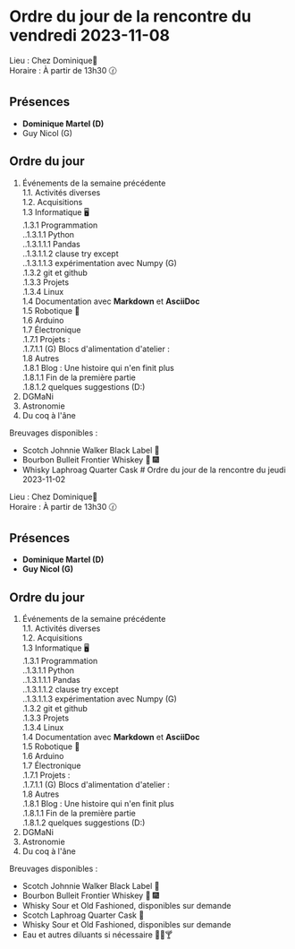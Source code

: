 # Ordre du jour de la rencontre du vendredi 2023-11-08

Lieu :    Chez Dominique🔭  
Horaire : À partir de 13h30 🕜  
## Présences
* **Dominique Martel (D)**  
* Guy Nicol (G)  

## Ordre du jour
1. Événements de la semaine précédente  
 1.1.  Activités diverses  
 1.2.  Acquisitions  
 1.3 Informatique 🖥  
.1.3.1 Programmation  
..1.3.1.1 Python  
..1.3.1.1.1 Pandas  
..1.3.1.1.2 clause try except  
..1.3.1.1.3 expérimentation avec Numpy (G)  
.1.3.2 git et github  
.1.3.3 Projets  
.1.3.4 Linux  
1.4 Documentation avec **Markdown** et **AsciiDoc**  
1.5 Robotique 🤖   
1.6 Arduino  
1.7 Électronique  
.1.7.1 Projets :  
.1.7.1.1 (G) Blocs d'alimentation d'atelier :  
1.8 Autres  
   .1.8.1 Blog : Une histoire qui n'en finit plus  
   .1.8.1.1 Fin de la première partie  
   .1.8.1.2 quelques suggestions (D:)  
3. DGMaNi  
4. Astronomie    
5. Du coq à l'âne  

Breuvages disponibles :
  * Scotch Johnnie Walker Black Label 🥃
  * Bourbon Bulleit Frontier Whiskey 🥃 🎆
  * Whisky Laphroag Quarter Cask # Ordre du jour de la rencontre du jeudi 2023-11-02

Lieu :    Chez Dominique🔭  
Horaire : À partir de 13h30 🕜  
## Présences
* **Dominique Martel (D)**  
* **Guy Nicol (G)**  

## Ordre du jour
1. Événements de la semaine précédente  
 1.1.  Activités diverses  
 1.2.  Acquisitions  
 1.3 Informatique 🖥  
.1.3.1 Programmation  
..1.3.1.1 Python  
..1.3.1.1.1 Pandas  
..1.3.1.1.2 clause try except  
..1.3.1.1.3 expérimentation avec Numpy (G)  
.1.3.2 git et github  
.1.3.3 Projets  
.1.3.4 Linux  
1.4 Documentation avec **Markdown** et **AsciiDoc**  
1.5 Robotique 🤖   
1.6 Arduino  
1.7 Électronique  
.1.7.1 Projets :  
.1.7.1.1 (G) Blocs d'alimentation d'atelier :  
1.8 Autres  
   .1.8.1 Blog : Une histoire qui n'en finit plus  
   .1.8.1.1 Fin de la première partie  
   .1.8.1.2 quelques suggestions (D:)  
3. DGMaNi  
4. Astronomie    
5. Du coq à l'âne  

Breuvages disponibles :
  * Scotch Johnnie Walker Black Label 🥃
  * Bourbon Bulleit Frontier Whiskey 🥃 🎆
  * Whisky Sour et Old Fashioned, disponibles sur demande
  * Scotch Laphroag Quarter Cask 🥃
  * Whisky Sour et Old Fashioned, disponibles sur demande
  * Eau et autres diluants si nécessaire 🍶🍺🍸
